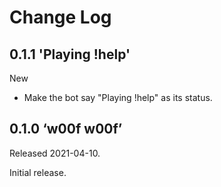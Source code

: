 # Change Log

## 0.1.1 'Playing !help'

New

* Make the bot say "Playing !help" as its status.

## 0.1.0 ‘w00f w00f’

Released 2021-04-10.

Initial release.
